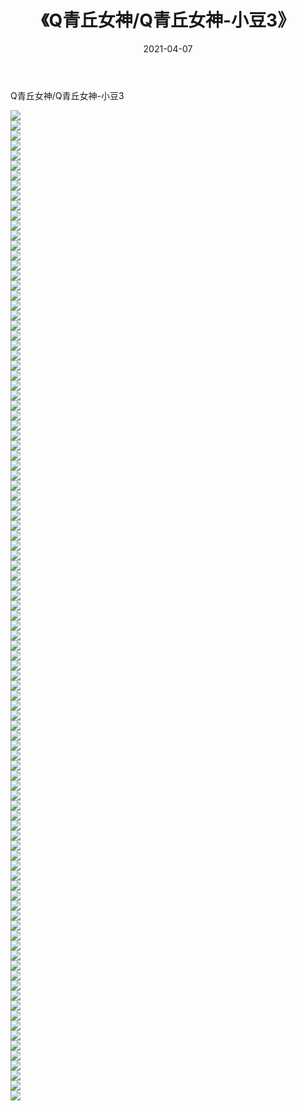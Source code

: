 ﻿---
layout: post
title:  《Q青丘女神/Q青丘女神-小豆3》
date:   2021-04-07
img: http://img.660000.xyz/Sharelink/网络美图/2021/Q青丘女神/Q青丘女神-小豆3/000.jpg
categories: [美女, 清纯, 唯美]
---

Q青丘女神/Q青丘女神-小豆3

 ![](http://img.660000.xyz/Sharelink/网络美图/2021/Q青丘女神/Q青丘女神-小豆3/001.jpg) <br>![](http://img.660000.xyz/Sharelink/网络美图/2021/Q青丘女神/Q青丘女神-小豆3/002.jpg) <br>![](http://img.660000.xyz/Sharelink/网络美图/2021/Q青丘女神/Q青丘女神-小豆3/003.jpg) <br>![](http://img.660000.xyz/Sharelink/网络美图/2021/Q青丘女神/Q青丘女神-小豆3/004.jpg) <br>![](http://img.660000.xyz/Sharelink/网络美图/2021/Q青丘女神/Q青丘女神-小豆3/005.jpg) <br>![](http://img.660000.xyz/Sharelink/网络美图/2021/Q青丘女神/Q青丘女神-小豆3/006.jpg) <br>![](http://img.660000.xyz/Sharelink/网络美图/2021/Q青丘女神/Q青丘女神-小豆3/007.jpg) <br>![](http://img.660000.xyz/Sharelink/网络美图/2021/Q青丘女神/Q青丘女神-小豆3/008.jpg) <br>![](http://img.660000.xyz/Sharelink/网络美图/2021/Q青丘女神/Q青丘女神-小豆3/009.jpg) <br>![](http://img.660000.xyz/Sharelink/网络美图/2021/Q青丘女神/Q青丘女神-小豆3/010.jpg) <br>![](http://img.660000.xyz/Sharelink/网络美图/2021/Q青丘女神/Q青丘女神-小豆3/011.jpg) <br>![](http://img.660000.xyz/Sharelink/网络美图/2021/Q青丘女神/Q青丘女神-小豆3/012.jpg) <br>![](http://img.660000.xyz/Sharelink/网络美图/2021/Q青丘女神/Q青丘女神-小豆3/013.jpg) <br>![](http://img.660000.xyz/Sharelink/网络美图/2021/Q青丘女神/Q青丘女神-小豆3/014.jpg) <br>![](http://img.660000.xyz/Sharelink/网络美图/2021/Q青丘女神/Q青丘女神-小豆3/015.jpg) <br>![](http://img.660000.xyz/Sharelink/网络美图/2021/Q青丘女神/Q青丘女神-小豆3/016.jpg) <br>![](http://img.660000.xyz/Sharelink/网络美图/2021/Q青丘女神/Q青丘女神-小豆3/017.jpg) <br>![](http://img.660000.xyz/Sharelink/网络美图/2021/Q青丘女神/Q青丘女神-小豆3/018.jpg) <br>![](http://img.660000.xyz/Sharelink/网络美图/2021/Q青丘女神/Q青丘女神-小豆3/019.jpg) <br>![](http://img.660000.xyz/Sharelink/网络美图/2021/Q青丘女神/Q青丘女神-小豆3/020.jpg) <br>![](http://img.660000.xyz/Sharelink/网络美图/2021/Q青丘女神/Q青丘女神-小豆3/021.jpg) <br>![](http://img.660000.xyz/Sharelink/网络美图/2021/Q青丘女神/Q青丘女神-小豆3/022.jpg) <br>![](http://img.660000.xyz/Sharelink/网络美图/2021/Q青丘女神/Q青丘女神-小豆3/023.jpg) <br>![](http://img.660000.xyz/Sharelink/网络美图/2021/Q青丘女神/Q青丘女神-小豆3/024.jpg) <br>![](http://img.660000.xyz/Sharelink/网络美图/2021/Q青丘女神/Q青丘女神-小豆3/025.jpg) <br>![](http://img.660000.xyz/Sharelink/网络美图/2021/Q青丘女神/Q青丘女神-小豆3/026.jpg) <br>![](http://img.660000.xyz/Sharelink/网络美图/2021/Q青丘女神/Q青丘女神-小豆3/027.jpg) <br>![](http://img.660000.xyz/Sharelink/网络美图/2021/Q青丘女神/Q青丘女神-小豆3/028.jpg) <br>![](http://img.660000.xyz/Sharelink/网络美图/2021/Q青丘女神/Q青丘女神-小豆3/029.jpg) <br>![](http://img.660000.xyz/Sharelink/网络美图/2021/Q青丘女神/Q青丘女神-小豆3/030.jpg) <br>![](http://img.660000.xyz/Sharelink/网络美图/2021/Q青丘女神/Q青丘女神-小豆3/031.jpg) <br>![](http://img.660000.xyz/Sharelink/网络美图/2021/Q青丘女神/Q青丘女神-小豆3/032.jpg) <br>![](http://img.660000.xyz/Sharelink/网络美图/2021/Q青丘女神/Q青丘女神-小豆3/033.jpg) <br>![](http://img.660000.xyz/Sharelink/网络美图/2021/Q青丘女神/Q青丘女神-小豆3/034.jpg) <br>![](http://img.660000.xyz/Sharelink/网络美图/2021/Q青丘女神/Q青丘女神-小豆3/035.jpg) <br>![](http://img.660000.xyz/Sharelink/网络美图/2021/Q青丘女神/Q青丘女神-小豆3/036.jpg) <br>![](http://img.660000.xyz/Sharelink/网络美图/2021/Q青丘女神/Q青丘女神-小豆3/037.jpg) <br>![](http://img.660000.xyz/Sharelink/网络美图/2021/Q青丘女神/Q青丘女神-小豆3/038.jpg) <br>![](http://img.660000.xyz/Sharelink/网络美图/2021/Q青丘女神/Q青丘女神-小豆3/039.jpg) <br>![](http://img.660000.xyz/Sharelink/网络美图/2021/Q青丘女神/Q青丘女神-小豆3/040.jpg) <br>![](http://img.660000.xyz/Sharelink/网络美图/2021/Q青丘女神/Q青丘女神-小豆3/041.jpg) <br>![](http://img.660000.xyz/Sharelink/网络美图/2021/Q青丘女神/Q青丘女神-小豆3/042.jpg) <br>![](http://img.660000.xyz/Sharelink/网络美图/2021/Q青丘女神/Q青丘女神-小豆3/043.jpg) <br>![](http://img.660000.xyz/Sharelink/网络美图/2021/Q青丘女神/Q青丘女神-小豆3/044.jpg) <br>![](http://img.660000.xyz/Sharelink/网络美图/2021/Q青丘女神/Q青丘女神-小豆3/045.jpg) <br>![](http://img.660000.xyz/Sharelink/网络美图/2021/Q青丘女神/Q青丘女神-小豆3/046.jpg) <br>![](http://img.660000.xyz/Sharelink/网络美图/2021/Q青丘女神/Q青丘女神-小豆3/047.jpg) <br>![](http://img.660000.xyz/Sharelink/网络美图/2021/Q青丘女神/Q青丘女神-小豆3/048.jpg) <br>![](http://img.660000.xyz/Sharelink/网络美图/2021/Q青丘女神/Q青丘女神-小豆3/049.jpg) <br>![](http://img.660000.xyz/Sharelink/网络美图/2021/Q青丘女神/Q青丘女神-小豆3/050.jpg) <br>![](http://img.660000.xyz/Sharelink/网络美图/2021/Q青丘女神/Q青丘女神-小豆3/051.jpg) <br>![](http://img.660000.xyz/Sharelink/网络美图/2021/Q青丘女神/Q青丘女神-小豆3/052.jpg) <br>![](http://img.660000.xyz/Sharelink/网络美图/2021/Q青丘女神/Q青丘女神-小豆3/053.jpg) <br>![](http://img.660000.xyz/Sharelink/网络美图/2021/Q青丘女神/Q青丘女神-小豆3/054.jpg) <br>![](http://img.660000.xyz/Sharelink/网络美图/2021/Q青丘女神/Q青丘女神-小豆3/055.jpg) <br>![](http://img.660000.xyz/Sharelink/网络美图/2021/Q青丘女神/Q青丘女神-小豆3/056.jpg) <br>![](http://img.660000.xyz/Sharelink/网络美图/2021/Q青丘女神/Q青丘女神-小豆3/057.jpg) <br>![](http://img.660000.xyz/Sharelink/网络美图/2021/Q青丘女神/Q青丘女神-小豆3/058.jpg) <br>![](http://img.660000.xyz/Sharelink/网络美图/2021/Q青丘女神/Q青丘女神-小豆3/059.jpg) <br>![](http://img.660000.xyz/Sharelink/网络美图/2021/Q青丘女神/Q青丘女神-小豆3/060.jpg) <br>![](http://img.660000.xyz/Sharelink/网络美图/2021/Q青丘女神/Q青丘女神-小豆3/061.jpg) <br>![](http://img.660000.xyz/Sharelink/网络美图/2021/Q青丘女神/Q青丘女神-小豆3/062.jpg) <br>![](http://img.660000.xyz/Sharelink/网络美图/2021/Q青丘女神/Q青丘女神-小豆3/063.jpg) <br>![](http://img.660000.xyz/Sharelink/网络美图/2021/Q青丘女神/Q青丘女神-小豆3/064.jpg) <br>![](http://img.660000.xyz/Sharelink/网络美图/2021/Q青丘女神/Q青丘女神-小豆3/065.jpg) <br>![](http://img.660000.xyz/Sharelink/网络美图/2021/Q青丘女神/Q青丘女神-小豆3/066.jpg) <br>![](http://img.660000.xyz/Sharelink/网络美图/2021/Q青丘女神/Q青丘女神-小豆3/067.jpg) <br>![](http://img.660000.xyz/Sharelink/网络美图/2021/Q青丘女神/Q青丘女神-小豆3/068.jpg) <br>![](http://img.660000.xyz/Sharelink/网络美图/2021/Q青丘女神/Q青丘女神-小豆3/069.jpg) <br>![](http://img.660000.xyz/Sharelink/网络美图/2021/Q青丘女神/Q青丘女神-小豆3/070.jpg) <br>![](http://img.660000.xyz/Sharelink/网络美图/2021/Q青丘女神/Q青丘女神-小豆3/071.jpg) <br>![](http://img.660000.xyz/Sharelink/网络美图/2021/Q青丘女神/Q青丘女神-小豆3/072.jpg) <br>![](http://img.660000.xyz/Sharelink/网络美图/2021/Q青丘女神/Q青丘女神-小豆3/073.jpg) <br>![](http://img.660000.xyz/Sharelink/网络美图/2021/Q青丘女神/Q青丘女神-小豆3/074.jpg) <br>![](http://img.660000.xyz/Sharelink/网络美图/2021/Q青丘女神/Q青丘女神-小豆3/075.jpg) <br>![](http://img.660000.xyz/Sharelink/网络美图/2021/Q青丘女神/Q青丘女神-小豆3/076.jpg) <br>![](http://img.660000.xyz/Sharelink/网络美图/2021/Q青丘女神/Q青丘女神-小豆3/077.jpg) <br>![](http://img.660000.xyz/Sharelink/网络美图/2021/Q青丘女神/Q青丘女神-小豆3/078.jpg) <br>![](http://img.660000.xyz/Sharelink/网络美图/2021/Q青丘女神/Q青丘女神-小豆3/079.jpg) <br>![](http://img.660000.xyz/Sharelink/网络美图/2021/Q青丘女神/Q青丘女神-小豆3/080.jpg) <br>![](http://img.660000.xyz/Sharelink/网络美图/2021/Q青丘女神/Q青丘女神-小豆3/081.jpg) <br>![](http://img.660000.xyz/Sharelink/网络美图/2021/Q青丘女神/Q青丘女神-小豆3/082.jpg) <br>![](http://img.660000.xyz/Sharelink/网络美图/2021/Q青丘女神/Q青丘女神-小豆3/083.jpg) <br>![](http://img.660000.xyz/Sharelink/网络美图/2021/Q青丘女神/Q青丘女神-小豆3/084.jpg) <br>![](http://img.660000.xyz/Sharelink/网络美图/2021/Q青丘女神/Q青丘女神-小豆3/085.jpg) <br>![](http://img.660000.xyz/Sharelink/网络美图/2021/Q青丘女神/Q青丘女神-小豆3/086.jpg) <br>![](http://img.660000.xyz/Sharelink/网络美图/2021/Q青丘女神/Q青丘女神-小豆3/087.jpg) <br>![](http://img.660000.xyz/Sharelink/网络美图/2021/Q青丘女神/Q青丘女神-小豆3/088.jpg) <br>![](http://img.660000.xyz/Sharelink/网络美图/2021/Q青丘女神/Q青丘女神-小豆3/089.jpg) <br>![](http://img.660000.xyz/Sharelink/网络美图/2021/Q青丘女神/Q青丘女神-小豆3/090.jpg) <br>![](http://img.660000.xyz/Sharelink/网络美图/2021/Q青丘女神/Q青丘女神-小豆3/091.jpg) <br>![](http://img.660000.xyz/Sharelink/网络美图/2021/Q青丘女神/Q青丘女神-小豆3/092.jpg) <br>![](http://img.660000.xyz/Sharelink/网络美图/2021/Q青丘女神/Q青丘女神-小豆3/093.jpg) <br>![](http://img.660000.xyz/Sharelink/网络美图/2021/Q青丘女神/Q青丘女神-小豆3/094.jpg) <br>![](http://img.660000.xyz/Sharelink/网络美图/2021/Q青丘女神/Q青丘女神-小豆3/095.jpg) <br>![](http://img.660000.xyz/Sharelink/网络美图/2021/Q青丘女神/Q青丘女神-小豆3/096.jpg) <br>![](http://img.660000.xyz/Sharelink/网络美图/2021/Q青丘女神/Q青丘女神-小豆3/097.jpg) <br>![](http://img.660000.xyz/Sharelink/网络美图/2021/Q青丘女神/Q青丘女神-小豆3/098.jpg) <br>![](http://img.660000.xyz/Sharelink/网络美图/2021/Q青丘女神/Q青丘女神-小豆3/099.jpg) <br>
